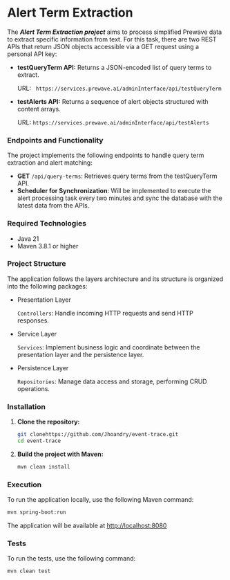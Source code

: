 # Alert Term Extraction

The **_Alert Term Extraction project_** aims to process simplified Prewave data to extract specific information from text. For this task, there are two REST APIs that return JSON objects accessible via a GET request using a personal API key:

- **testQueryTerm API:** Returns a JSON-encoded list of query terms to extract.

  URL: ` https://services.prewave.ai/adminInterface/api/testQueryTerm`
  

- **testAlerts API:** Returns a sequence of alert objects structured with content arrays.

  URL: `https://services.prewave.ai/adminInterface/api/testAlerts`

### Endpoints and Functionality
The project implements the following endpoints to handle query term extraction and alert matching:

 - **GET** `/api/query-terms`: Retrieves query terms from the testQueryTerm API.
 - **Scheduler for Synchronization**: Will be implemented to execute the alert processing task every two minutes and sync the database with the latest data from the APIs.

### Required Technologies
- Java 21
- Maven 3.8.1 or higher

### Project Structure
The application follows the layers architecture and its structure is organized into the following packages:

  - Presentation Layer

    `Controllers`: Handle incoming HTTP requests and send HTTP responses.

  
  - Service Layer

    `Services`: Implement business logic and coordinate between the presentation layer and the persistence layer.


  - Persistence Layer

    `Repositories`: Manage data access and storage, performing CRUD operations. 


### Installation

1. **Clone the repository:**

    ```bash
    git clonehttps://github.com/Jhoandry/event-trace.git
    cd event-trace
    ```

2. **Build the project with Maven:**

    ```bash
    mvn clean install
    ```

### Execution

To run the application locally, use the following Maven command:

```bash
mvn spring-boot:run
```

The application will be available at [http://localhost:8080](http://localhost:8080)

### Tests

To run the tests, use the following command:

```bash
mvn clean test
```




  